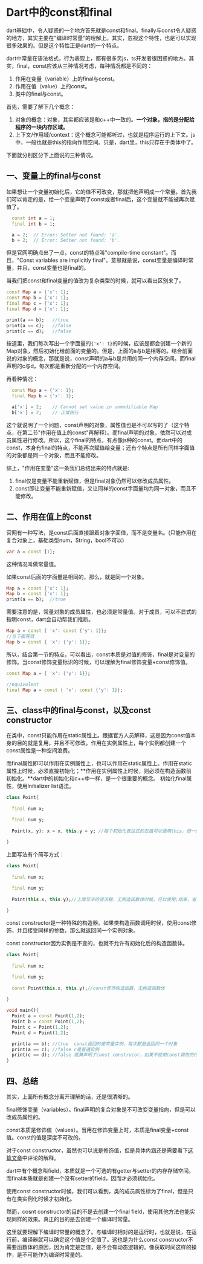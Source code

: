 # Dart中的const和final

dart基础中，令人疑惑的一个地方首先就是const和final。finally与const令人疑惑的地方，其实主要在"编译时常量"的理解上。其实，忽视这个特性，也是可以实现很多效果的。但是这个特性正是dart的一个特点。

dart中常量在语法格式，行为表现上，都有很多另js，ts开发者很困惑的地方。其实，final，const应该从三种情况考虑，每种情况都是不同的：

1. 作用在变量（variable）上的final与const。
2. 作用在值（value）上的const。
3. 类中的final与const。

首先，需要了解下几个概念：
1. 对象的概念：对象，其实都应该是和c++中一致的。**一个对象，指的是分配给程序的一块内存区域。**
2. 上下文/作用域/context：这个概念可能都听过，也就是程序运行的上下文。js中，一般也就是this的指向作用空间。只是，dart里，this只存在于类体中了。

下面就分别区分下上面说的三种情况。

## 一、变量上的final与const

如果想让一个变量初始化后，它的值不可改变，那就把他声明成一个常量。首先我们可以肯定的是，给一个变量声明了const或者final后，这个变量就不能被再次赋值了。

``` dart
  const int a = 1;
  final int b = 1;

  a = 2;  // Error: Setter not found: 'a'.
  b = 2;  // Error: Setter not found: 'b'.
```
但是官网明确点出了一点，const的特点叫"compile-time constant"。而且，"Const variables are implicitly final"。意思就是说，const变量是编译时常量，并且，const变量也是final的。

当我们把const和final变量的值改为复杂类型的时候，就可以看出区别来了。

``` dart
const Map a = {'x': 1};
const Map b = {'x': 1};
final Map c = {'x': 1};
final Map d = {'x': 1};

print(a == b);   //true
print(a == c);   //false
print(c == d);   //false
```
按道里，我们每次写出一个字面量的`{'x': 1}`的时候，应该是都会创建一个新的Map对象，然后初始化给前面的变量的。但是，上面的a与b是相等的。结合前面说的对象的概念，那就是说，const声明的a与b是共用的同一个内存空间。而final声明的c与d，每次都是重新分配的一个内存空间。

再看种情况：
``` dart
  const Map a = {'x': 1};
  final Map b = {'x': 1};

  a['x'] = 2;    // Cannot set value in unmodifiable Map
  b['x'] = 2;    // 正常执行
```
这个就说明了一个问题，const声明的对象，属性值也是不可以写的了（这个特点，在第二节"作用在值上的const"再解释）。而final声明的对象，依然可以对成员属性进行修改。所以，这个final的特点，有点像js种的const。而dart中的const，本身有final的特点，不能再次赋值给变量；还有个特点是所有同样字面值的对象都是同一个对象，而且不能修改。

综上，"作用在变量"这一条我们总结出来的特点就是:

1. final仅是变量不能重新赋值，但是final对象仍然可以修改成员属性。
2. const即让变量不能重新赋值，又让同样的const字面量均为同一对象，而且不能修改。

## 二、作用在值上的const

官网有一种写法，是const后面直接跟着对象字面值，而不是变量名。(只能作用在复合对象上，基础类型num，String，bool不可以)
```dart
var a = const [1];
```
这种情况叫做常量值。

如果const后面的字面量是相同的，那么，就是同一个对象。
```dart
Map a = const {'x': 1};
Map b = const {'x': 1};
print(a == b);  //true
```

需要注意的是，常量对象的成员属性，也必须是常量值。对于成员，可以不显式的指明const，dart会自动帮我们推断。

``` dart
Map a = const { 'x': const {'y': 1}};
//与下面等效
Map b = const { 'x': {'y': 1}};
```

所以，结合第一节的特点，可以看出，const本质是对值的修饰，final是对变量的修饰。当const修饰变量标识的时候，可以理解为final修饰变量+const修饰值。
``` dart
const Map a = { 'x': {'y': 1}};

//equivalent
final Map a = const { 'x': const {'y': 1}};
```

## 三、class中的final与const，以及const constructor

在类中，const只能作用在static属性上。跟据官方人员解释，这是因为const值本身的目的就是复用，并且不可修改。作用在实例属性上，每个实例都创建一个const属性是一种空间浪费。

而final属性即可以作用在实例属性上，也可以作用在static属性上。作用在static属性上时候，必须直接初始化；**作用在实例属性上时候，则必须在构造函数前初始化。**dart中的初始化和c++中一样，是一个很重要的概念。
初始化final属性，使用Initializer list语法。
``` dart
class Point{
  
  final num x;

  final num y;
  
  Point(x, y): x = x, this.y = y; //每个初始化表达式的左值可以使用this，但一般都是省略。
  
}
```
上面写法有个简写方式：
```dart
class Point{
  
  final num x;

  final num y;
  
  Point(this.x, this.y);//上面写法的语法糖，无构造函数体时候，可以使用;结束，省去{}
  
}
```

const constructor是一种特殊的构造器。如果类构造函数调用时候，使用const修饰，并且接受同样的参数，那么就返回同一个实例对象。

const constructor因为实例是不变的，也就不允许有初始化后的构造函数体。
```dart
class Point{
  
  final num x;

  final num y;
  
  const Point(this.x, this.y);//const修饰构造函数，无构造函数体
  
}

void main(){
  Point a = const Point(1,2);
  Point b = const Point(1,2);
  Point c = Point(1,2);
  Point d = Point(1,2);

  print(a == b); //true  const返回的是常量实例，每次都是返回同一个对象
  print(a == c); //false c是普通实例
  print(c == d); //false 就算声明了const construcor，如果不使用const调用的化，每次都是返回新的实例
}
```

## 四、总结

其实，上面所有概念分离开理解的话，还是很清晰的。

final修饰变量（variables）。final声明的复合对象是不可改变变量指向，但是可以改成员属性的。

const本质是修饰值（values）。当用在修饰变量上时，本质是final变量+const值。const的值是深度不可改的。

对于const constructor，虽然也可以说是修饰值，但是具体内涵还是需要看下[这篇文章](https://japhr.blogspot.com/2012/12/dart-constant-constructors.html)中评论的解释。

dart中有个概念叫field，本质就是一个可选的有getter与setter的内存存储空间。而final本质就是创建一个没有setter的field，因而才必须初始化。

使用const constructor时候，我们可以看到，类的成员属性标为了final，但是只有在类实例化时候才初始化。

然而，cosnt constructor的目的不是去创建一个final field，使用其他方法也能实现同样的效果。真正的目的是去创建一个编译时常量。

这里就要理解下编译时常量的概念了。与编译时相对的是运行时，也就是说，在运行前，编译器就可以确定这个值是个定值了。这也是为什么const constructor不需要函数体的原因，因为肯定是定值，是不会有动态逻辑的。像获取时间这样的操作，是不可能作为编译时常量的。